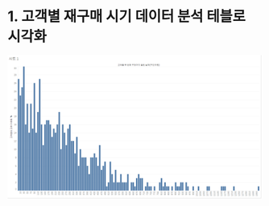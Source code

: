 # 1. 고객별 재구매 시기 데이터 분석 테블로 시각화
![히스토그램](https://github.com/CharlieNote/Tableau/blob/main/%ED%83%9C%EB%B8%94%EB%A1%9C1.png)
